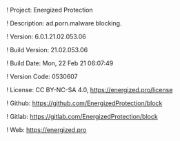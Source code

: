 ! Project: Energized Protection

! Description: ad.porn.malware blocking.

! Version: 6.0.1.21.02.053.06

! Build Version: 21.02.053.06

! Build Date: Mon, 22 Feb 21 06:07:49

! Version Code: 0530607

! License: CC BY-NC-SA 4.0, https://energized.pro/license

! Github: https://github.com/EnergizedProtection/block

! Gitlab: https://gitlab.com/EnergizedProtection/block


! Web: https://energized.pro

